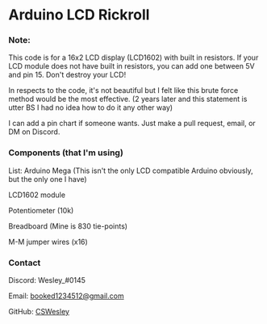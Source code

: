# Arduino LCD Rickroll

### Note:
This code is for a 16x2 LCD display (LCD1602) with built in resistors. If your LCD module does not have built in resistors, you can add one between 5V and pin 15. Don't destroy your LCD!

In respects to the code, it's not beautiful but I felt like this brute force method would be the most effective. (2 years later and this statement is utter BS I had no idea how to do it any other way)

I can add a pin chart if someone wants. Just make a pull request, email, or DM on Discord.


### Components (that I'm using)

List:
Arduino Mega (This isn't the only LCD compatible Arduino obviously, but the only one I have)

LCD1602 module

Potentiometer (10k)

Breadboard (Mine is 830 tie-points)

M-M jumper wires (x16)


### Contact
Discord: Wesley_#0145

Email: booked1234512@gmail.com

GitHub: [CSWesley](https://github.com/CSWesley)

